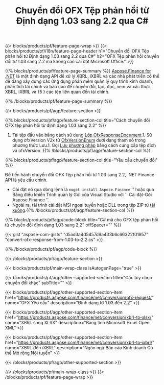 ﻿---
title: Chuyển đổi OFX Tệp phản hồi từ Định dạng 1.03 sang 2.2 qua C#
description: Mã mẫu cho chuyển đổi OFX tệp yêu cầu từ 1,03 sang 2,2 C#. Sử dụng API mã mẫu cho yêu cầu chuyển đổi hàng loạt OFX trong các ứng dụng dựa trên .NET. 
url: /vi/net/conversion/ofx-response/
family: finance
platformtag: net
feature: conversion
informat: OFX Response 1.03
outformat: OFX Response 2.2
otherformats: OFX Response
---
{{< blocks/products/pf/feature-page-wrap >}}
{{< blocks/products/pf/i18n/feature-page-header h1="Chuyển đổi OFX Tệp phản hồi từ Định dạng 1.03 sang 2.2 qua C#" h2="OFX Tệp phản hồi chuyển đổi từ 1.03 sang 2.2 mà không cần cài đặt Microsoft Office." >}}

{{% blocks/products/pf/feature-page-summary %}}
[Aspose.Finance for .NET](https://products.aspose.com/finance/net/) là một định dạng API để xử lý XBRL, iXBRL và các nhà phát triển có thể dễ dàng xây dựng các ứng dụng phần mềm quản lý quy trình kinh doanh, phân tích tài chính và báo cáo để chuyển đổi, tạo, đọc, xem và xác thực XBRL, iXBRL và {5 } các tệp liên quan đến tài chính. 

{{% /blocks/products/pf/feature-page-summary %}}

{{< blocks/products/pf/agp/feature-section >}}

{{% blocks/products/pf/agp/feature-section-col title="Cách chuyển đổi OFX tệp phản hồi từ định dạng 1.03 sang 2.2" %}}
1. Tải tệp đầu vào bằng cách sử dụng [Lớp OfxResponseDocument](https://apireference.aspose.com/finance/net/aspose.finance.ofx/ofxresponsedocument).1. Sử dụng ofxVersion V2x từ [OfxVersionEnum](https://apireference.aspose.com/finance/net/aspose.finance.ofx/ofxversionenum) dưới dạng tham số trong phương thức Lưu.1. Gọi [Lưu phương pháp](https://apireference.aspose.com/finance/net/aspose.finance.ofx/ofxresponsedocument/methods/save) bằng cách cung cấp tệp đích và ofxVersion.
{{% /blocks/products/pf/agp/feature-section-col %}}

{{% blocks/products/pf/agp/feature-section-col title="Yêu cầu chuyển đổi" %}}

Để tiến hành chuyển đổi OFX Tệp phản hồi từ 1.03 sang 2.2, .NET Finance API là yêu cầu chính.
- Cài đặt nó qua dòng lệnh là `` nuget install Aspose.Finance `` '' hoặc qua Bảng điều khiển Trình quản lý Gói của Visual Studio với `` Cài đặt-Gói Aspose.Finance ''.
- Ngoài ra, tải trình cài đặt MSI ngoại tuyến hoặc DLL trong tệp ZIP từ [tải xuống](https://downloads.aspose.com/finance/net).{{% /blocks/products/pf/agp/feature-section-col %}}

{{% blocks/products/pf/agp/code-block title="C# mã cho OFX tệp phản hồi từ chuyển đổi định dạng 1,03 sang 2,2" offSpacer="" %}}

{{< gist "aspose-com-gists" "d5ad3a4d5457d9a433b6c66322f01957" "convert-ofx-response-from-1.03-to-2.2.cs" >}}

{{% /blocks/products/pf/agp/code-block %}}

{{< /blocks/products/pf/agp/feature-section >}}

{{< blocks/products/pf/main-wrap-class isAutogenPage="true" >}}

{{< blocks/products/pf/agp/other-supported-section title="Các tùy chọn chuyển đổi khác" subTitle="" >}}

{{< blocks/products/pf/agp/other-supported-section-item href="https://products.aspose.com/finance/net/conversion/ofx-request/" name="OFX Yêu cầu" description="Định dạng từ 1.03 đến 2.2" >}}

{{< blocks/products/pf/agp/other-supported-section-item href="https://products.aspose.com/finance/net/conversion/xbrl-to-xlsx/" name="XBRL sang XLSX" description="Bảng tính Microsoft Excel Open XML" >}}

{{< blocks/products/pf/agp/other-supported-section-item href="https://products.aspose.com/finance/net/conversion/xbrl-to-ixbrl/" name="XBRL đến iXBRL" description="Ngôn ngữ Báo cáo Kinh doanh Có thể Mở rộng Nội tuyến" >}}

{{< /blocks/products/pf/agp/other-supported-section >}}

{{< /blocks/products/pf/main-wrap-class >}}
{{< /blocks/products/pf/feature-page-wrap >}}